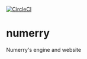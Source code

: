 [![CircleCI](https://circleci.com/gh/numerry/numerry/tree/master.svg?style=svg)](https://circleci.com/gh/numerry/numerry/tree/master)

# numerry

Numerry's engine and website

